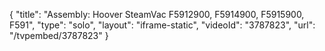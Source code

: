 {
    "title": "Assembly: Hoover SteamVac F5912900, F5914900, F5915900, F591",
    "type": "solo",
    "layout": "iframe-static",
    "videoId": "3787823",
    "url": "\/tvpembed\/3787823"
}